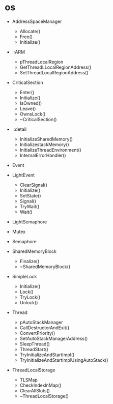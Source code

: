 # os

- AddressSpaceManager
  - Allocate()
  - Free()
  - Initialize()

- ::ARM
  - pThreadLocalRegion
  - GetThreadLLocalRegionAddress()
  - SetThreadLocalRegionAddress()

- CriticalSection
  - Enter()
  - Initialize()
  - IsOwned()
  - Leave()
  - OwnsLock()
  - ~CriticalSection()

- ::detail
  - InitializeSharedMemory()
  - InitializestackMemory()
  - InitializeThreadEnvironment()
  - InternalErrorHandler()

- Event

- LightEvent
  - ClearSignal()
  - Initialize()
  - SetState()
  - Signal()
  - TryWait()
  - Wait()

- LightSemaphore

- Mutex

- Semaphore

- SharedMemoryBlock
  - Finalize()
  - ~SharedMemoryBlock()

- SimpleLock
  - Initialize()
  - Lock()
  - TryLock()
  - Unlock()

- Thread
  - pAutoStackManager
  - CallDestructorAndExit()
  - ConvertPriority()
  - SetAutoStackManagerAddress()
  - SleepThread()
  - ThreadStart()
  - TryInitializeAndStartImpl()
  - TryInitializeAndStartImplUsingAutoStack()

- ThreadLocalStorage
  - TLSMap
  - CheckIndexInMap()
  - ClearAllSlots()
  - ~ThreadLocalStorage()